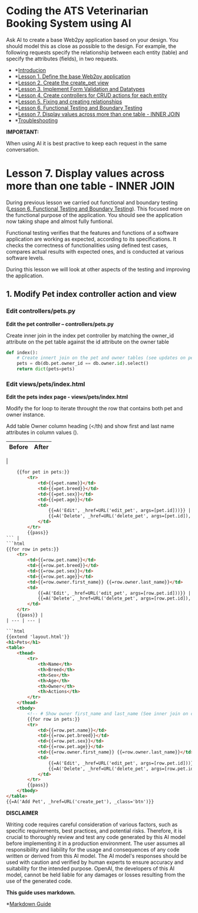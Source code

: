 # Coding the ATS Veterinarian Booking System using AI

Ask AI to create a base Web2py application based on your design. You should model this as close as possible to the design. For example, the following requests specify the relationship between each entity (table) and specify the attributes (fields), in two requests.

- *[Introducion](README.md)
- *[Lesson 1. Define the base Web2py application](LESSON_1.md)
- *[Lesson 2. Create the create_pet view](LESSON_2.md)
- *[Lesson 3. Implement Form Validation and Datatypes](LESSON_3.md)
- *[Lesson 4. Create controllers for CRUD actions for each entity](LESSON_4.md)
- *[Lesson 5. Fixing and creating relationships](LESSON_5.md)
- *[Lesson 6. Functional Testing and Boundary Testing](LESSON_6.md)
- *[Lesson 7. Display values across more than one table - INNER JOIN](LESSON_7.md)
- *[Troubleshooting](TROUBLESHOOTING.md)

**IMPORTANT:**

When using AI it is best practive to keep each request in the same conversation.

# Lesson 7. Display values across more than one table - INNER JOIN #

During previous lesson we carried out functional and boundary testing ([Lesson 6. Functional Testing and Boundary Testing](LESSON_6.md)). This focused more on the functional purpose of the application. You should see the application now taking shape and almost fully funtional.

Functional testing verifies that the features and functions of a software application are working as expected, according to its specifications. It checks the correctness of functionalities using defined test cases, compares actual results with expected ones, and is conducted at various software levels.

During this lesson we will look at other aspects of the testing and improving the application.

## 1. Modify Pet index controller action and view ##

### Edit controllers/pets.py ###

**Edit the pet controller – controllers/pets.py**

Create inner join in the index pet controller by matching the owner_id attribute on the pet table against the id attribute on the owner table 



```python
def index(): 
    # Create innert join on the pet and owner tables (see updates on pet/index.html) 
    pets = db(db.pet.owner_id == db.owner.id).select() 
    return dict(pets=pets) 
```

### Edit views/pets/index.html ###

**Edit the pets index page - views/pets/index.html**


Modify the for loop to iterate throught the row that contains both pet and owner instance. 

Add table Owner column heading (<th></th) and show first and last name attributes in column values (<td></td>).

| Before | After |
| --- | --- |
| 
```html
    {{for pet in pets:}} 
        <tr> 
            <td>{{=pet.name}}</td> 
            <td>{{=pet.breed}}</td> 
            <td>{{=pet.sex}}</td> 
            <td>{{=pet.age}}</td> 
            <td> 
                {{=A('Edit', _href=URL('edit_pet', args=[pet.id]))}} | 
                {{=A('Delete', _href=URL('delete_pet', args=[pet.id]), _class='delete-btn')}} 
            </td> 
        </tr> 
        {{pass}}
``` |
```html
{{for row in pets:}} 
    <tr> 
        <td>{{=row.pet.name}}</td> 
        <td>{{=row.pet.breed}}</td> 
        <td>{{=row.pet.sex}}</td> 
        <td>{{=row.pet.age}}</td> 
        <td>{{=row.owner.first_name}} {{=row.owner.last_name}}</td> 
        <td> 
            {{=A('Edit', _href=URL('edit_pet', args=[row.pet.id]))}} | 
            {{=A('Delete', _href=URL('delete_pet', args=[row.pet.id]), _class='delete-btn')}} 
        </td> 
    </tr> 
    {{pass}} |
| --- | --- |

```html
{{extend 'layout.html'}} 
<h1>Pets</h1> 
<table> 
    <thead> 
        <tr> 
            <th>Name</th> 
            <th>Breed</th> 
            <th>Sex</th>
            <th>Age</th> 
            <th>Owner</th> 
            <th>Actions</th> 
        </tr> 
    </thead> 
    <tbody> 
        <!-- # Show owner first_name and last_name (See inner join on controllers/pets.py index action)--> 
        {{for row in pets:}} 
        <tr> 
            <td>{{=row.pet.name}}</td> 
            <td>{{=row.pet.breed}}</td> 
            <td>{{=row.pet.sex}}</td> 
            <td>{{=row.pet.age}}</td> 
            <td>{{=row.owner.first_name}} {{=row.owner.last_name}}</td> 
            <td> 
                {{=A('Edit', _href=URL('edit_pet', args=[row.pet.id]))}} | 
                {{=A('Delete', _href=URL('delete_pet', args=[row.pet.id]), _class='delete-btn')}} 
            </td> 
        </tr> 
        {{pass}} 
    </tbody> 
</table> 
{{=A('Add Pet', _href=URL('create_pet'), _class='btn')}} 
```

**DISCLAIMER**

Writing code requires careful consideration of various factors, such as specific requirements, best practices, and potential risks. Therefore, it is crucial to thoroughly review and test any code generated by this AI model before implementing it in a production environment. The user assumes all responsibility and liability for the usage and consequences of any code written or derived from this AI model. The AI model's responses should be used with caution and verified by human experts to ensure accuracy and suitability for the intended purpose. OpenAI, the developers of this AI model, cannot be held liable for any damages or losses resulting from the use of the generated code.

**This guide uses markdown.**

*[Markdown Guide](https://www.markdownguide.org/basic-syntax/)